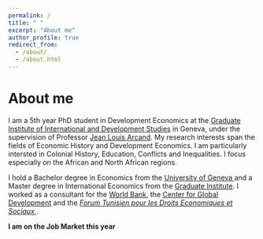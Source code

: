 ```yaml
---
permalink: /
title: " "
excerpt: "About me"
author_profile: true
redirect_from: 
  - /about/
  - /about.html
---
```

About me
======

I am a 5th year PhD student in Development Economics at the <a href="https://www.graduateinstitute.ch"> Graduate Institute of International and Development Studies</a> in Geneva, under the supervision of Professor <a href="https://www.graduateinstitute.ch/arcand"> Jean Louis Arcand</a>. My research interests span the fields of Economic History and Development Economics. I am particularly intersted in Colonial History, Education, Conflicts and Inequalities. I focus especially on the African and North African regions.

I hold a Bachelor degree in Economics from the <a href="https://www.unige.ch/gsem/en/"> University of Geneva </a> and a Master degree in International Economics from the <a href="https://www.graduateinstitute.ch"> Graduate Institute</a>. I worked as a consultant for the <a href="https://www.worldbank.org/en/home"> World Bank</a>, the  <a href="https://www.cgdev.org"> Center for Global Development</a> and the  <i><a href="https://ftdes.net"> Forum Tunisien pour les Droits Economiques et Sociaux </a> </i>.

<b>I am on the Job Market this year </b>

